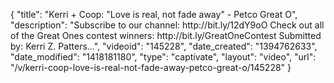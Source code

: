 {
    "title": "Kerri + Coop:  \"Love is real, not fade away\" - Petco Great O",
    "description": "Subscribe to our channel: http:\/\/bit.ly\/12dY9oO Check out all of the Great Ones contest winners: http:\/\/bit.ly\/GreatOneContest Submitted by: Kerri Z. Patters...",
    "videoid": "145228",
    "date_created": "1394762633",
    "date_modified": "1418181180",
    "type": "captivate",
    "layout": "video",
    "url": "\/v\/kerri-coop-love-is-real-not-fade-away-petco-great-o\/145228"
}